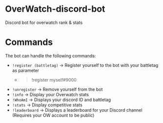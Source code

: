 # OverWatch-discord-bot
Discord bot for overwatch rank &amp; stats

# Commands
The bot can handle the following commands:

- `!register (battletag)` -> Register yourself to the bot with your battletag as parameter
   - > !register myself#9000
- `!unregister` -> Remove yourself from the bot
- `!info` -> Display your Overwatch stats
- `!WhoAmI` -> Displays your discord ID and battletag
- `!stats` -> Display competitive stats
- `!leaderboard` -> Displays a leaderboard for your Discord channel (Requires your OW account to be public)
